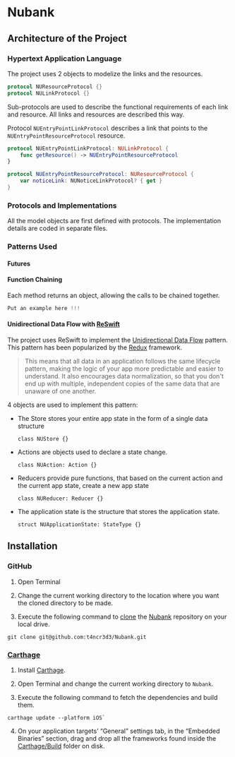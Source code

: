 Nubank
======


## Architecture of the Project

### Hypertext Application Language

The project uses 2 objects to modelize the links and the resources.

```swift
protocol NUResourceProtocol {}
protocol NULinkProtocol {}

```

Sub-protocols are used to describe the functional requirements of each link and resource. All links and resources are described this way.

Protocol ```NUEntryPointLinkProtocol``` describes a link that points to the  ```NUEntryPointResourceProtocol``` resource.

```swift
protocol NUEntryPointLinkProtocol: NULinkProtocol {
    func getResource() -> NUEntryPointResourceProtocol
}

protocol NUEntryPointResourceProtocol: NUResourceProtocol {
    var noticeLink: NUNoticeLinkProtocol? { get }
}
```

### Protocols and Implementations

All the model objects are first defined with protocols. The implementation details are coded in separate files.

### Patterns Used
#### Futures



#### Function Chaining

Each method returns an object, allowing the calls to be chained together.

```swift
Put an example here !!!
```

#### Unidirectional Data Flow with [ReSwift](https://github.com/ReSwift/ReSwift)

The project uses ReSwift to implement the [Unidirectional Data Flow](http://redux.js.org/docs/basics/DataFlow.html) pattern. This pattern has been popularized by the [Redux](http://redux.js.org/) framework.

> This means that all data in an application follows the same lifecycle pattern, making the logic of your app more predictable and easier to understand. It also encourages data normalization, so that you don't end up with multiple, independent copies of the same data that are unaware of one another.

4 objects are used to implement this pattern:

- The Store stores your entire app state in the form of a single data structure

  ```
  class NUStore {}
  ```

- Actions are objects used to declare a state change.

  ```  
  class NUAction: Action {}
  ```

- Reducers provide pure functions, that based on the current action and the current app state, create a new app state

  ```
  class NUReducer: Reducer {}
  ```

- The application state is the structure that stores the application state.

  ```
  struct NUApplicationState: StateType {}
  ```



## Installation

### GitHub

1. Open Terminal

2. Change the current working directory to the location where you want the cloned directory to be made.

3. Execute the following command to [clone](https://help.github.com/articles/cloning-a-repository/) the [Nubank](https://github.com/t4ncr3d3/Nubank) repository on your local drive.

  ```
  git clone git@github.com:t4ncr3d3/Nubank.git
  ```


### [Carthage](https://github.com/Carthage/Carthage)

1. Install [Carthage](https://github.com/Carthage/Carthage#installing-carthage).

2. Open Terminal and change the current working directory to `Nubank`.

3. Execute the following command to fetch the dependencies and build them.

  ```
  carthage update --platform iOS`
  ```

4. On your application targets’ “General” settings tab, in the “Embedded Binaries” section, drag and drop all the frameworks found inside the [Carthage/Build](https://github.com/Carthage/Carthage/blob/master/Documentation/Artifacts.md#carthagebuild) folder on disk.
